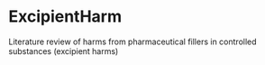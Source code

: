 # ExcipientHarm
Literature review of harms from pharmaceutical fillers in controlled substances (excipient harms)
